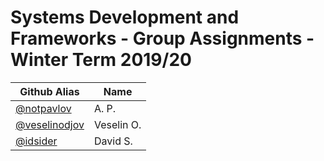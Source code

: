 # Systems Development and Frameworks - Group Assignments - Winter Term 2019/20

| Github Alias                                         | Name         |
| ---------------------------------------------------- | ------------ |
| [@notpavlov](https://github.com/notpavlov)           | A. P.        |
| [@veselinodjov](https://github.com/veselinodjov)     | Veselin O.   |
| [@idsider](https://github.com/idsider)               | David S.     |

